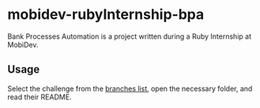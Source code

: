 # mobidev-rubyInternship-bpa
Bank Processes Automation is a project written during a Ruby Internship at MobiDev.

## Usage
Select the challenge from the [branches list](https://github.com/vchkhr/mobidev-rubyInternship-bpa/branches), open the necessary folder, and read their README.
